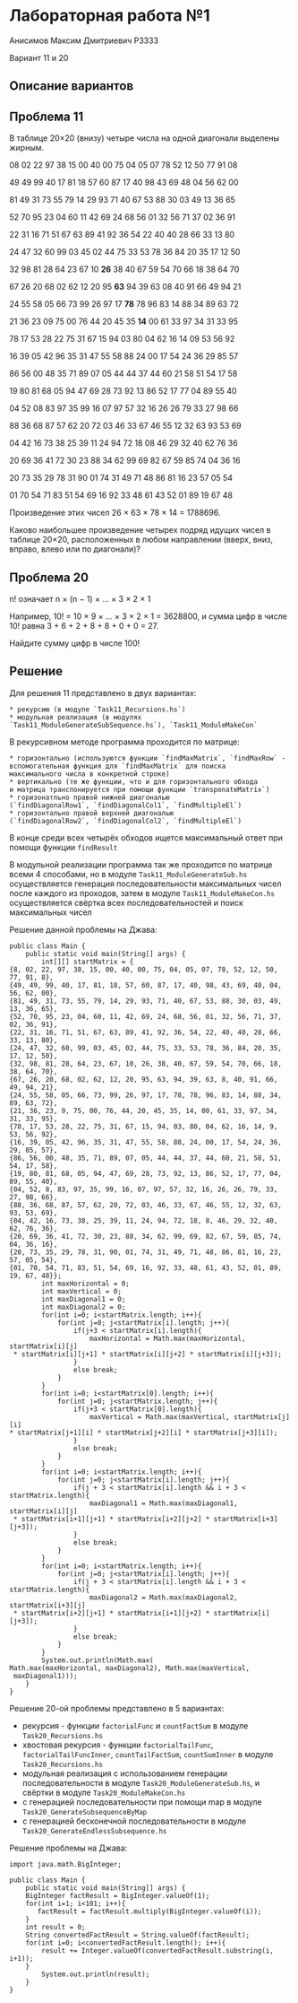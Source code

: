 Лабораторная работа №1
======

Анисимов Максим Дмитриевич Р3333

Вариант 11 и 20

Описание вариантов
---

Проблема 11
---

В таблице 20×20 (внизу) четыре числа на одной диагонали выделены жирным.

08 02 22 97 38 15 00 40 00 75 04 05 07 78 52 12 50 77 91 08

49 49 99 40 17 81 18 57 60 87 17 40 98 43 69 48 04 56 62 00

81 49 31 73 55 79 14 29 93 71 40 67 53 88 30 03 49 13 36 65

52 70 95 23 04 60 11 42 69 24 68 56 01 32 56 71 37 02 36 91

22 31 16 71 51 67 63 89 41 92 36 54 22 40 40 28 66 33 13 80

24 47 32 60 99 03 45 02 44 75 33 53 78 36 84 20 35 17 12 50

32 98 81 28 64 23 67 10 **26** 38 40 67 59 54 70 66 18 38 64 70

67 26 20 68 02 62 12 20 95 **63** 94 39 63 08 40 91 66 49 94 21

24 55 58 05 66 73 99 26 97 17 **78** 78 96 83 14 88 34 89 63 72

21 36 23 09 75 00 76 44 20 45 35 **14** 00 61 33 97 34 31 33 95

78 17 53 28 22 75 31 67 15 94 03 80 04 62 16 14 09 53 56 92

16 39 05 42 96 35 31 47 55 58 88 24 00 17 54 24 36 29 85 57

86 56 00 48 35 71 89 07 05 44 44 37 44 60 21 58 51 54 17 58

19 80 81 68 05 94 47 69 28 73 92 13 86 52 17 77 04 89 55 40

04 52 08 83 97 35 99 16 07 97 57 32 16 26 26 79 33 27 98 66

88 36 68 87 57 62 20 72 03 46 33 67 46 55 12 32 63 93 53 69

04 42 16 73 38 25 39 11 24 94 72 18 08 46 29 32 40 62 76 36

20 69 36 41 72 30 23 88 34 62 99 69 82 67 59 85 74 04 36 16

20 73 35 29 78 31 90 01 74 31 49 71 48 86 81 16 23 57 05 54

01 70 54 71 83 51 54 69 16 92 33 48 61 43 52 01 89 19 67 48

Произведение этих чисел 26 × 63 × 78 × 14 = 1788696.

Каково наибольшее произведение четырех подряд идущих чисел в таблице 20×20,
расположенных в любом направлении (вверх, вниз, вправо, влево или по диагонали)?

Проблема 20
---

n! означает n × (n − 1) × ... × 3 × 2 × 1

Например, 10! = 10 × 9 × ... × 3 × 2 × 1 = 3628800,
и сумма цифр в числе 10! равна 3 + 6 + 2 + 8 + 8 + 0 + 0 = 27.

Найдите сумму цифр в числе 100!

Решение
---

Для решения 11 представлено в двух вариантах:

    * рекурсию (в модуле `Task11_Recursions.hs`)
    * модульная реализация (в модулях `Task11_ModuleGenerateSubSequence.hs`), `Task11_ModuleMakeCon`

В рекурсивном методе программа проходится по матрице:

    * горизонтально (используются функции `findMaxMatrix`, `findMaxRow` -
    вспомогательная функция для `findMaxMatrix` для поиска 
    максимального числа в конкретной строке)
    * вертикально (те же функции, что и для горизонтального обхода 
    и матрица транспонируется при помощи функции `transponateMatrix`)
    * горизонатльно правой нижней диагональю 
    (`findDiagonalRow1`, `findDiagonalCol1`, `findMultipleEl`)
    * горизонтально правой верхней диагональю 
    (`findDiagonalRow2`, `findDiagonalCol2`, `findMultipleEl`)

В конце среди всех четырёх обходов ищется максимальный ответ
при помощи  функции `findResult`

В модульной реализации программа так же проходится по матрице всеми 4
 способами,
но в модуле `Task11_ModuleGenerateSub.hs` осуществляется
генерация последовательности максимальных чисел
после каждого из проходов,
затем в модуле `Task11_ModuleMakeCon.hs`
осуществляется свёртка всех последовательностей
и поиск максимальных чисел

Решение данной проблемы на Джава:

    public class Main {
        public static void main(String[] args) {
            int[][] startMatrix = {
    {8, 02, 22, 97, 38, 15, 00, 40, 00, 75, 04, 05, 07, 78, 52, 12, 50, 77, 91, 8},
    {49, 49, 99, 40, 17, 81, 18, 57, 60, 87, 17, 40, 98, 43, 69, 48, 04, 56, 62, 00},
    {81, 49, 31, 73, 55, 79, 14, 29, 93, 71, 40, 67, 53, 88, 30, 03, 49, 13, 36, 65},
    {52, 70, 95, 23, 04, 60, 11, 42, 69, 24, 68, 56, 01, 32, 56, 71, 37, 02, 36, 91},
    {22, 31, 16, 71, 51, 67, 63, 89, 41, 92, 36, 54, 22, 40, 40, 28, 66, 33, 13, 80},
    {24, 47, 32, 60, 99, 03, 45, 02, 44, 75, 33, 53, 78, 36, 84, 20, 35, 17, 12, 50},
    {32, 98, 81, 28, 64, 23, 67, 10, 26, 38, 40, 67, 59, 54, 70, 66, 18, 38, 64, 70},
    {67, 26, 20, 68, 02, 62, 12, 20, 95, 63, 94, 39, 63, 8, 40, 91, 66, 49, 94, 21},
    {24, 55, 58, 05, 66, 73, 99, 26, 97, 17, 78, 78, 96, 83, 14, 88, 34, 89, 63, 72},
    {21, 36, 23, 9, 75, 00, 76, 44, 20, 45, 35, 14, 00, 61, 33, 97, 34, 31, 33, 95},
    {78, 17, 53, 28, 22, 75, 31, 67, 15, 94, 03, 80, 04, 62, 16, 14, 9, 53, 56, 92},
    {16, 39, 05, 42, 96, 35, 31, 47, 55, 58, 88, 24, 00, 17, 54, 24, 36, 29, 85, 57},
    {86, 56, 00, 48, 35, 71, 89, 07, 05, 44, 44, 37, 44, 60, 21, 58, 51, 54, 17, 58},
    {19, 80, 81, 68, 05, 94, 47, 69, 28, 73, 92, 13, 86, 52, 17, 77, 04, 89, 55, 40},
    {04, 52, 8, 83, 97, 35, 99, 16, 07, 97, 57, 32, 16, 26, 26, 79, 33, 27, 98, 66},
    {88, 36, 68, 87, 57, 62, 20, 72, 03, 46, 33, 67, 46, 55, 12, 32, 63, 93, 53, 69},
    {04, 42, 16, 73, 38, 25, 39, 11, 24, 94, 72, 18, 8, 46, 29, 32, 40, 62, 76, 36},
    {20, 69, 36, 41, 72, 30, 23, 88, 34, 62, 99, 69, 82, 67, 59, 85, 74, 04, 36, 16},
    {20, 73, 35, 29, 78, 31, 90, 01, 74, 31, 49, 71, 48, 86, 81, 16, 23, 57, 05, 54},
    {01, 70, 54, 71, 83, 51, 54, 69, 16, 92, 33, 48, 61, 43, 52, 01, 89, 19, 67, 48}};
            int maxHorizontal = 0;
            int maxVertical = 0;
            int maxDiagonal1 = 0;
            int maxDiagonal2 = 0;
            for(int i=0; i<startMatrix.length; i++){
                for(int j=0; j<startMatrix[i].length; j++){
                    if(j+3 < startMatrix[i].length){
                        maxHorizontal = Math.max(maxHorizontal, startMatrix[i][j]
     * startMatrix[i][j+1] * startMatrix[i][j+2] * startMatrix[i][j+3]);
                    }
                    else break;
                }
            }
            for(int i=0; i<startMatrix[0].length; i++){
                for(int j=0; j<startMatrix.length; j++){
                    if(j+3 < startMatrix[0].length){
                        maxVertical = Math.max(maxVertical, startMatrix[j][i]
    * startMatrix[j+1][i] * startMatrix[j+2][i] * startMatrix[j+3][i]);
                    }
                    else break;
                }
            }
            for(int i=0; i<startMatrix.length; i++){
                for(int j=0; j<startMatrix[i].length; j++){
                    if(j + 3 < startMatrix[i].length && i + 3 < startMatrix.length){
                        maxDiagonal1 = Math.max(maxDiagonal1, startMatrix[i][j]
     * startMatrix[i+1][j+1] * startMatrix[i+2][j+2] * startMatrix[i+3][j+3]);
                    }
                    else break;
                }
            }
            for(int i=0; i<startMatrix.length; i++){
                for(int j=0; j<startMatrix[i].length; j++){
                    if(j + 3 < startMatrix[i].length && i + 3 < startMatrix.length){
                        maxDiagonal2 = Math.max(maxDiagonal2, startMatrix[i+3][j]
     * startMatrix[i+2][j+1] * startMatrix[i+1][j+2] * startMatrix[i][j+3]);
                    }
                    else break;
                }
            }
            System.out.println(Math.max(
    Math.max(maxHorizontal, maxDiagonal2), Math.max(maxVertical,
     maxDiagonal1)));
        }
    }

Решение 20-ой проблемы представлено в 5 вариантах:

 * рекурсия - функции `factorialFunc` и `countFactSum` в модуле `Task20_Recursions.hs`
 * хвостовая рекурсия - функции `factorialTailFunc`, `factorialTailFuncInner`, 
    `countTailFactSum`, `countSumInner` в модуле `Task20_Recursions.hs`
 * модульная реализация с использованием генерации 
    последовательности в модуле 
    `Task20_ModuleGenerateSub.hs`, 
    и свёртки в модуле `Task20_ModuleMakeCon.hs`
 * с генерацией последовательности при помощи map в модуле `Task20_GenerateSubsequenceByMap`
 * с генерацией бесконечной последовательности в модуле `Task20_GenerateEndlessSubsequence.hs`

Решение проблемы на Джава:

    import java.math.BigInteger;

    public class Main {
        public static void main(String[] args) {
        BigInteger factResult = BigInteger.valueOf(1);
        for(int i=1; i<101; i++){
           factResult = factResult.multiply(BigInteger.valueOf(i));
        }
        int result = 0;
        String convertedFactResult = String.valueOf(factResult);
        for(int i=0; i<convertedFactResult.length(); i++){
            result += Integer.valueOf(convertedFactResult.substring(i, i+1));
        }
            System.out.println(result);
        }
    }
